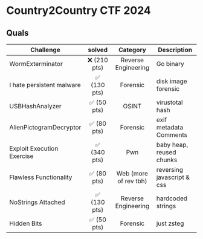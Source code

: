 # Country2Country CTF 2024

## Quals
| Challenge | solved | Category | Description | 
| --- | :---: | :---: | --- |
| WormExterminator | ❌ (210 pts) | Reverse Engineering | Go binary |
| I hate persistent malware | ✅ (130 pts) | Forensic | disk image forensic |
| USBHashAnalyzer | ✅ (50 pts) | OSINT | virustotal hash |
| AlienPictogramDecryptor | ✅ (80 pts) | Forensic | exif metadata Comments |
| Exploit Execution Exercise | ✅ (340 pts) | Pwn | baby heap, reused chunks |
| Flawless Functionality | ✅ (80 pts) | Web (more of rev tbh) | reversing javascript & css |
| NoStrings Attached | ✅ (130 pts) | Reverse Engineering | hardcoded strings |
| Hidden Bits | ✅ (50 pts) | Forensic | just zsteg |

